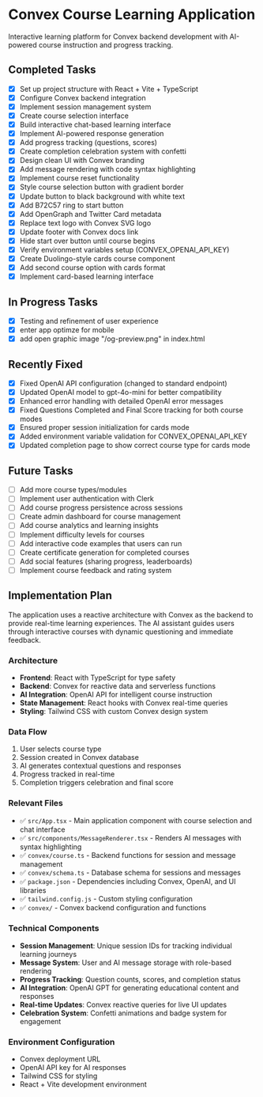 # Convex Course Learning Application

Interactive learning platform for Convex backend development with AI-powered course instruction and progress tracking.

## Completed Tasks

- [x] Set up project structure with React + Vite + TypeScript
- [x] Configure Convex backend integration
- [x] Implement session management system
- [x] Create course selection interface
- [x] Build interactive chat-based learning interface
- [x] Implement AI-powered response generation
- [x] Add progress tracking (questions, scores)
- [x] Create completion celebration system with confetti
- [x] Design clean UI with Convex branding
- [x] Add message rendering with code syntax highlighting
- [x] Implement course reset functionality
- [x] Style course selection button with gradient border
- [x] Update button to black background with white text
- [x] Add B72C57 ring to start button
- [x] Add OpenGraph and Twitter Card metadata
- [x] Replace text logo with Convex SVG logo
- [x] Update footer with Convex docs link
- [x] Hide start over button until course begins
- [x] Verify environment variables setup (CONVEX_OPENAI_API_KEY)
- [x] Create Duolingo-style cards course component
- [x] Add second course option with cards format
- [x] Implement card-based learning interface

## In Progress Tasks

- [x] Testing and refinement of user experience
- [x] enter app optimze for mobile
- [x] add open graphic image "/og-preview.png" in index.html

## Recently Fixed

- [x] Fixed OpenAI API configuration (changed to standard endpoint)
- [x] Updated OpenAI model to gpt-4o-mini for better compatibility
- [x] Enhanced error handling with detailed OpenAI error messages
- [x] Fixed Questions Completed and Final Score tracking for both course modes
- [x] Ensured proper session initialization for cards mode
- [x] Added environment variable validation for CONVEX_OPENAI_API_KEY
- [x] Updated completion page to show correct course type for cards mode

## Future Tasks

- [ ] Add more course types/modules
- [ ] Implement user authentication with Clerk
- [ ] Add course progress persistence across sessions
- [ ] Create admin dashboard for course management
- [ ] Add course analytics and learning insights
- [ ] Implement difficulty levels for courses
- [ ] Add interactive code examples that users can run
- [ ] Create certificate generation for completed courses
- [ ] Add social features (sharing progress, leaderboards)
- [ ] Implement course feedback and rating system

## Implementation Plan

The application uses a reactive architecture with Convex as the backend to provide real-time learning experiences. The AI assistant guides users through interactive courses with dynamic questioning and immediate feedback.

### Architecture

- **Frontend**: React with TypeScript for type safety
- **Backend**: Convex for reactive data and serverless functions
- **AI Integration**: OpenAI API for intelligent course instruction
- **State Management**: React hooks with Convex real-time queries
- **Styling**: Tailwind CSS with custom Convex design system

### Data Flow

1. User selects course type
2. Session created in Convex database
3. AI generates contextual questions and responses
4. Progress tracked in real-time
5. Completion triggers celebration and final score

### Relevant Files

- ✅ `src/App.tsx` - Main application component with course selection and chat interface
- ✅ `src/components/MessageRenderer.tsx` - Renders AI messages with syntax highlighting
- ✅ `convex/course.ts` - Backend functions for session and message management
- ✅ `convex/schema.ts` - Database schema for sessions and messages
- ✅ `package.json` - Dependencies including Convex, OpenAI, and UI libraries
- ✅ `tailwind.config.js` - Custom styling configuration
- ✅ `convex/` - Convex backend configuration and functions

### Technical Components

- **Session Management**: Unique session IDs for tracking individual learning journeys
- **Message System**: User and AI message storage with role-based rendering
- **Progress Tracking**: Question counts, scores, and completion status
- **AI Integration**: OpenAI GPT for generating educational content and responses
- **Real-time Updates**: Convex reactive queries for live UI updates
- **Celebration System**: Confetti animations and badge system for engagement

### Environment Configuration

- Convex deployment URL
- OpenAI API key for AI responses
- Tailwind CSS for styling
- React + Vite development environment

